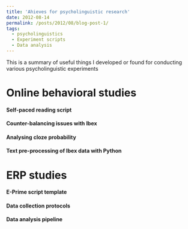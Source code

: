 ```yaml
---
title: 'Ahieves for psycholinguistic research'
date: 2012-08-14
permalink: /posts/2012/08/blog-post-1/
tags:
  - psycholinguistics
  - Experiment scripts
  - Data analysis 
---
```


This is a summary of useful things I developed or found for conducting various psycholinguistic experiments

Online behavioral studies
======
#### Self-paced reading script 
#### Counter-balancing issues with Ibex
#### Analysing cloze probability
#### Text pre-processing of Ibex data with Python

ERP studies
======
#### E-Prime script template
#### Data collection protocols 
#### Data analysis pipeline

